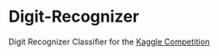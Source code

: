 # Digit-Recognizer
Digit Recognizer Classifier for the [Kaggle Competition](https://www.kaggle.com/c/digit-recognizer)
